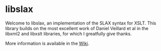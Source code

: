 # libslax

Welcome to libslax, an implementation of the SLAX syntax for XSLT.
This library builds on the most excellent work of Daniel Veillard et
al in the libxml2 and libxslt libraries, for which I greatfully give
thanks.

More information is available in the
[Wiki](https://github.com/Juniper/libslax/wiki).
